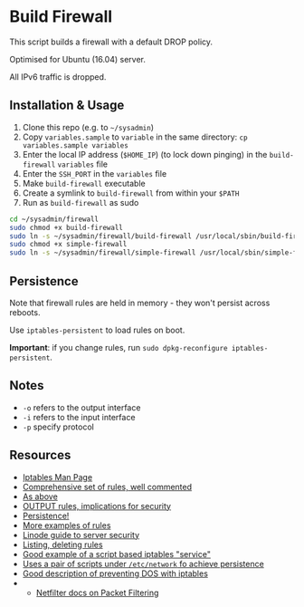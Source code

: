 Build Firewall
==============
This script builds a firewall with a default DROP policy.

Optimised for Ubuntu (16.04) server.

All IPv6 traffic is dropped.

## Installation & Usage
1. Clone this repo (e.g. to `~/sysadmin`)
2. Copy `variables.sample` to `variable` in the same directory: `cp variables.sample variables`
2. Enter the local IP address (`$HOME_IP`) (to lock down pinging) in the `build-firewall` `variables` file
3. Enter the `SSH_PORT` in the `variables` file
2. Make `build-firewall` executable
2. Create a symlink to `build-firewall` from within your `$PATH`
3. Run as `build-firewall` as sudo

~~~sh
cd ~/sysadmin/firewall
sudo chmod +x build-firewall
sudo ln -s ~/sysadmin/firewall/build-firewall /usr/local/sbin/build-firewall
sudo chmod +x simple-firewall
sudo ln -s ~/sysadmin/firewall/simple-firewall /usr/local/sbin/simple-firewall
~~~

## Persistence
Note that firewall rules are held in memory - they won't persist across reboots.

Use `iptables-persistent` to load rules on boot.

**Important**: if you change rules, run `sudo dpkg-reconfigure iptables-persistent`.

## Notes
- `-o` refers to the output interface
- `-i` refers to the input interface
- `-p` specify protocol

## Resources
- [Iptables Man Page](https://linux.die.net/man/8/iptables)
- [Comprehensive set of rules, well commented](http://www.thegeekstuff.com/scripts/iptables-rules)
- [As above](https://crm.vpscheap.net/knowledgebase.php?action=displayarticle&id=29)
- [OUTPUT rules, implications for security](http://serverfault.com/a/433304)
- [Persistence!](http://dev-notes.eu/2016/08/persistent-iptables-rules-in-ubuntu-16-04-xenial-xerus/)
- [More examples of rules]( http://www.thegeekstuff.com/2011/06/iptables-rules-examples/)
- [Linode guide to server security]( https://www.linode.com/docs/security/securing-your-server#basic-iptables-rulesets-for-ipv4-and-ipv6)
- [Listing, deleting rules]( https://www.digitalocean.com/community/tutorials/how-to-list-and-delete-iptables-firewall-rules)
- [Good example of a script based iptables "service"](https://thelowedown.wordpress.com/2008/07/03/iptables-how-to-use-the-limits-module/)
- [Uses a pair of scripts under `/etc/network` fo achieve persistence](http://kvz.io/blog/2007/07/28/block-brute-force-attacks-with-iptables/)
- [Good description of preventing DOS with iptables](http://blog.bodhizazen.net/linux/prevent-dos-with-iptables/)
- - [Netfilter docs on Packet Filtering](http://www.netfilter.org/documentation/HOWTO/packet-filtering-HOWTO-7.html#ss7.3)
